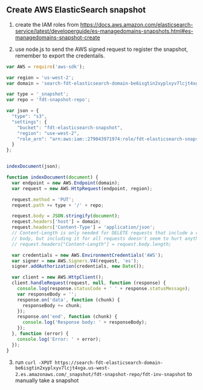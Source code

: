 ## Create AWS ElasticSearch snapshot

1. create the IAM roles from https://docs.aws.amazon.com/elasticsearch-service/latest/developerguide/es-managedomains-snapshots.html#es-managedomains-snapshot-create

2. use node.js to send the AWS signed request to register the snapshot, remember to export the credentails.
```javascript
var AWS = require('aws-sdk');

var region = 'us-west-2';
var domain = 'search-fdt-elasticsearch-domain-be6isgtin2xyplxyv7lcjt4xga.us-west-2.es.amazonaws.com'

var type = '_snapshot';
var repo = 'fdt-snapshot-repo';

var json = {
  "type": "s3",
  "settings": {
    "bucket": "fdt-elasticsearch-snapshot",
    "region": "use-west-2",
    "role_arn": "arn:aws:iam::279043971974:role/fdt-elasticsearch-snapshot-role"
  }
};


indexDocument(json);

function indexDocument(document) {
  var endpoint = new AWS.Endpoint(domain);
  var request = new AWS.HttpRequest(endpoint, region);

  request.method = 'PUT';
  request.path += type + '/' + repo;

  request.body = JSON.stringify(document);
  request.headers['host'] = domain;
  request.headers['Content-Type'] = 'application/json';
  // Content-Length is only needed for DELETE requests that include a request
  // body, but including it for all requests doesn't seem to hurt anything.
  // request.headers["Content-Length"] = request.body.length;

  var credentials = new AWS.EnvironmentCredentials('AWS');
  var signer = new AWS.Signers.V4(request, 'es');
  signer.addAuthorization(credentials, new Date());

  var client = new AWS.HttpClient();
  client.handleRequest(request, null, function (response) {
    console.log(response.statusCode + ' ' + response.statusMessage);
    var responseBody = '';
    response.on('data', function (chunk) {
      responseBody += chunk;
    });
    response.on('end', function (chunk) {
      console.log('Response body: ' + responseBody);
    });
  }, function (error) {
    console.log('Error: ' + error);
  });
}
```

3. run `curl -XPUT https://search-fdt-elasticsearch-domain-be6isgtin2xyplxyv7lcjt4xga.us-west-2.es.amazonaws.com/_snapshot/fdt-snapshot-repo/fdt-inv-snapshot` to manually take a snapshot
